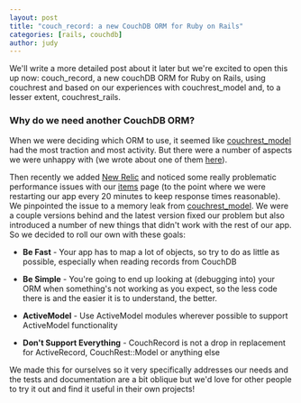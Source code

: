 ```yaml
---
layout: post
title: "couch_record: a new CouchDB ORM for Ruby on Rails"
categories: [rails, couchdb]
author: judy
---
```


We'll write a more detailed post about it later but we're excited to open this up now: couch\_record, a new couchDB ORM for Ruby on Rails, using couchrest and based on our experiences with couchrest\_model and, to a lesser extent, couchrest\_rails.

### Why do we need another CouchDB ORM?

When we were deciding which ORM to use, it seemed like [couchrest_model](https://github.com/couchrest/couchrest_model) had the most traction and most activity. But there were a number of aspects we were unhappy with (we wrote about one of them [here](http://blog.givmo.com/2011/05/performance-issues-with-couchrestmodel-and-activemodel/)).

Then recently we added [New Relic](http://addons.heroku.com/newrelic) and noticed some really problematic performance issues with our [items](https://www.givmo.com/items) page (to the point where we were restarting our app every 20 minutes to keep response times reasonable). We pinpointed the issue to a memory leak from [couchrest_model](https://github.com/couchrest/couchrest_model). We were a couple versions behind and the latest version fixed our problem but also introduced a number of new things that didn't work with the rest of our app. So we decided to roll our own with these goals:

* **Be Fast** - Your app has to map a lot of objects, so try to do as little as possible, especially when reading records from CouchDB

* **Be Simple** - You're going to end up looking at (debugging into) your ORM when something's not working as you expect, so the less code there is and the easier it is to understand, the better.

* **ActiveModel** - Use ActiveModel modules wherever possible to support ActiveModel functionality

* **Don't Support Everything** - CouchRecord is not a drop in replacement for ActiveRecord, CouchRest::Model or anything else

We made this for ourselves so it very specifically addresses our needs and the tests and documentation are a bit oblique but we'd love for other people to try it out and find it useful in their own projects!
